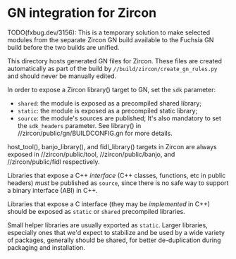 # GN integration for Zircon

TODO(fxbug.dev/3156): This is a temporary solution to make selected modules from the
separate Zircon GN build available to the Fuchsia GN build before the two builds
are unified.

This directory hosts generated GN files for Zircon. These files are created
automatically as part of the build by `//build/zircon/create_gn_rules.py` and
should never be manually edited.

In order to expose a Zircon library() target to GN, set the `sdk` parameter:
 - `shared`: the module is exposed as a precompiled shared library;
 - `static`: the module is exposed as a precompiled static library;
 - `source`: the module's sources are published;
It's also mandatory to set the `sdk_headers` parameter.
See library() in //zircon/public/gn/BUILDCONFIG.gn for more details.

host_tool(), banjo_library(), and fidl_library() targets in Zircon are always
exposed in //zircon/public/tool, //zircon/public/banjo, and //zircon/public/fidl
respectively.

Libraries that expose a C++ *interface* (C++ classes, functions, etc in public
headers) *must* be published as `source`, since there is no safe way to support
a binary interface (ABI) in C++.

Libraries that expose a C interface (they may be *implemented* in C++) should be exposed as
`static` or `shared` precompiled libraries.

Small helper libraries are usually exported as `static`.  Larger libraries, especially ones that
we'd expect to stabilize and be used by a wide variety of packages, generally should be shared, for
better de-duplication during packaging and installation.
